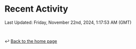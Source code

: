 # Recent Activity

<!--RECENT_ACTIVITY:start-->
<!--RECENT_ACTIVITY:end-->

<!--RECENT_ACTIVITY:last_update-->
Last Updated: Friday, November 22nd, 2024, 1:17:53 AM (GMT)
<!--RECENT_ACTIVITY:last_update_end-->

<br>

↩️ [Back to the home page](/README.md)
